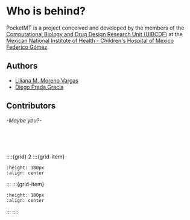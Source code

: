 # Who is behind?

PocketMT is a project conceived and developed by the members of
the [Computational Biology and Drug Design Research Unit
(UIBCDF)](https://www.uibcdf.org/) at the 
[Mexican National Institute of Health - Children's Hospital of Mexico Federico Gómez](http://www.himfg.edu.mx/).

## Authors

- [Liliana M. Moreno Vargas](https://www.uibcdf.org/)
- [Diego Prada Gracia](https://www.uibcdf.org/)

## Contributors

*-Maybe you?-*

</br>

</br>

</br>

::::{grid} 2
:::{grid-item}
```{image} ../../_static/LogoUIBCDF_vertical.png
:height: 180px
:align: center
```
:::
:::{grid-item}
```{image} ../../_static/LogotipoIxtlilton.png
:height: 180px
:align: center
```
:::
::::

</br>

</br>
